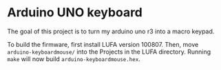 # Arduino UNO keyboard

The goal of this project is to turn my arduino uno r3 into a macro keypad.

To build the firmware, first install LUFA version 100807. Then, move
`arduino-keyboardmouse/` into the Projects in the LUFA directory. Running `make`
will now build `arduino-keyboardmouse.hex`.
